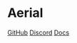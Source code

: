 # Aerial

[GitHub](https://github.com/andre4ik3/Aerial)
[Discord](https://discord.gg/3pTbfzq)
[Docs](/Home.md#Aerial)